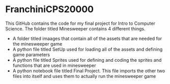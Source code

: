 # FranchiniCPS20000

This GitHub contains the code for my final project for Intro to Computer Science. 
The folder titled Minesweeper contains 4 different things.
- A folder titled imaages that contain all of the assets that are needed for the minesweeper game
- A python file titled SetUp used for loading all of the assets and defining game parameters
- A python file titled Sprites used for defining and coding the sprites and functions that are used in minesweeper
- A python notebook file titled Final Project. This file imports the other two files into itself and uses them to actually run the minesweeper game

